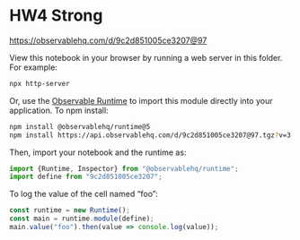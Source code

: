 # HW4 Strong

https://observablehq.com/d/9c2d851005ce3207@97

View this notebook in your browser by running a web server in this folder. For
example:

~~~sh
npx http-server
~~~

Or, use the [Observable Runtime](https://github.com/observablehq/runtime) to
import this module directly into your application. To npm install:

~~~sh
npm install @observablehq/runtime@5
npm install https://api.observablehq.com/d/9c2d851005ce3207@97.tgz?v=3
~~~

Then, import your notebook and the runtime as:

~~~js
import {Runtime, Inspector} from "@observablehq/runtime";
import define from "9c2d851005ce3207";
~~~

To log the value of the cell named “foo”:

~~~js
const runtime = new Runtime();
const main = runtime.module(define);
main.value("foo").then(value => console.log(value));
~~~
